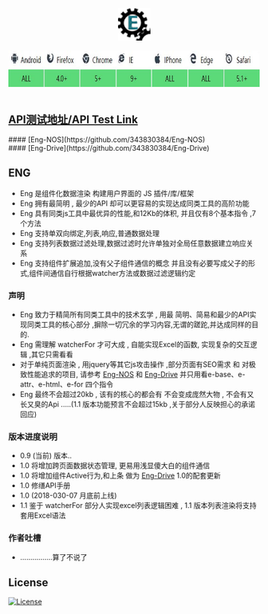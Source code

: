 <div align=center><img width="65" height="65" src="https://github.com/343830384/Eng/blob/master/img/80.png"/></div>
<br>
<div align=center><img width="774" height="73" src="https://github.com/343830384/Eng/blob/master/img/JR.jpg"/></div>
<br>

## [API测试地址/API Test Link](http://59.110.153.171)

<div alig=right>#### [Eng-NOS](https://github.com/343830384/Eng-NOS)<div> 
#### [Eng-Drive](https://github.com/343830384/Eng-Drive)

## ENG

   * Eng 是组件化数据渲染 构建用户界面的 JS 插件/库/框架 
   * Eng 拥有最简明 , 最少的API 却可以更容易的实现达成同类工具的高阶功能
   * Eng 具有同类js工具中最优异的性能,和12Kb的体积, 并且仅有8个基本指令 ,7个方法 
   * Eng 支持单双向绑定,列表,响应,普通数据处理
   * Eng 支持列表数据过滤处理,数据过滤时允许单独对全局任意数据建立响应关系
   * Eng 支持组件扩展追加,没有父子组件通信的概念 并且没有必要写成父子的形式,组件间通信自行根据watcher方法或数据过滤逻辑约定 

### 声明

   * Eng 致力于精简所有同类工具中的技术玄学 ,  用最 简明、简易和最少的API实现同类工具的核心部分 ,摒除一切冗余的学习内容,无谓的蹉跎,并达成同样的目的.
   * Eng 需理解 watcherFor 才可大成 , 自能实现Excel的函数, 实现复杂的交互逻辑 ,其它只需看看
   * 对于单纯页面渲染 , 用jquery等其它js攻击操作 ,部分页面有SEO需求 和 对极致性能追求的项目, 请参考 [Eng-NOS](https://github.com/343830384/Eng-NOS) 和 [Eng-Drive](https://github.com/343830384/Eng-Drive) 并只用看e-base、e-attr、e-html、e-for 四个指令
   * Eng 最终不会超过20kb , 该有的核心的都会有 不会变成庞然大物 , 不会有又长又臭的Api .....(1.1 版本功能预言不会超过15kb ,关于部分人反映担心的承诺回应)

### 版本进度说明

   * 0.9 (当前) 版本..
   * 1.0  将增加跨页面数据状态管理, 更易用浅显傻大白的组件通信
   * 1.0  将增加组件Active行为,和上条 做为 [Eng-Drive](https://github.com/343830384/Eng-Drive) 1.0的配套更新
   * 1.0  修缮API手册
   * 1.0  (2018-030-07 月底前上线)
   * 1.1  鉴于 watcherFor 部分人实现excel列表逻辑困难 , 1.1 版本列表渲染将支持套用Excel语法

### 作者吐槽
   
   * ................算了不说了
## License

[![License](http://img.shields.io/badge/license-APACHE2-blue.svg)](LICENSE.txt)

